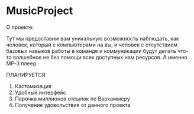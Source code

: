 # MusicProject
О проекте:

Тут мы предоставим вам уникальную возможность наблюдать, как человек, который с компьютерами на вы, и человек с отсутствием базовых навыков работы в команде и коммуникации будут делать что-то волшебное не без помощи всех доступных нам ресурсов. 
А именно MP-3 плеер.

ПЛАНИРУЕТСЯ:
1. Кастомизация
2. Удобный интерфейс
3. Парочка миллионов отсылок по Вархаммеру
4. Получение удовольствия от данного проекта
